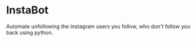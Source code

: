 # InstaBot
Automate unfollowing the Instagram users you follow, who don't follow you back using python.
